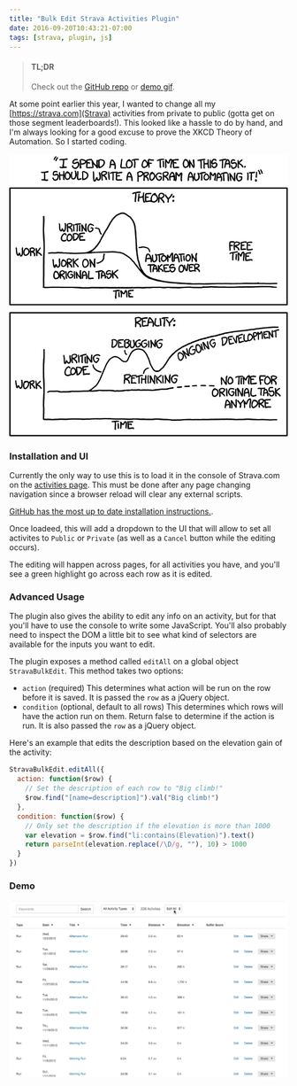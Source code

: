 ```yaml
---
title: "Bulk Edit Strava Activities Plugin"
date: 2016-09-20T10:43:21-07:00
tags: [strava, plugin, js]
---
```


> #### TL;DR
>
> Check out the [GitHub repo](https://github.com/lukekarrys/strava-bulk-edit) or [demo gif](#demo).

At some point earlier this year, I wanted to change all my [https://strava.com](Strava) activities from private to public (gotta get on those segment leaderboards!). This looked like a hassle to do by hand, and I'm always looking for a good excuse to prove the XKCD Theory of Automation. So I started coding.

<!-- more -->

[![XKCD Automation](../images/automation.png)](https://xkcd.com/1319/)

### Installation and UI

Currently the only way to use this is to load it in the console of Strava.com on the [activities page](https://www.strava.com/athlete/training). This must be done after any page changing navigation since a browser reload will clear any external scripts.

[GitHub has the most up to date installation instructions.](https://github.com/lukekarrys/strava-bulk-edit#installation).

Once loadeed, this will add a dropdown to the UI that will allow to set all activites to `Public` or `Private` (as well as a `Cancel` button while the editing occurs).

The editing will happen across pages, for all activities you have, and you'll see a green highlight go across each row as it is edited.

### Advanced Usage

The plugin also gives the ability to edit any info on an activity, but for that you'll have to use the console to write some JavaScript. You'll also probably need to inspect the DOM a little bit to see what kind of selectors are available for the inputs you want to edit.

The plugin exposes a method called `editAll` on a global object `StravaBulkEdit`. This method takes two options:

- `action` (required) This determines what action will be run on the row before it is saved. It is passed the `row` as a jQuery object.
- `condition` (optional, default to all rows) This determines which rows will have the action run on them. Return false to determine if the action is run. It is also passed the `row` as a jQuery object.

Here's an example that edits the description based on the elevation gain of the activity:

```js
StravaBulkEdit.editAll({
  action: function($row) {
    // Set the description of each row to "Big climb!"
    $row.find("[name=description]").val("Big climb!")
  },
  condition: function($row) {
    // Only set the description if the elevation is more than 1000
    var elevation = $row.find("li:contains(Elevation)").text()
    return parseInt(elevation.replace(/\D/g, ""), 10) > 1000
  }
})
```

### Demo

![Demo of Strava Bulk Editing with the plugin](../images/strava-bulk-edit-demo.gif)
